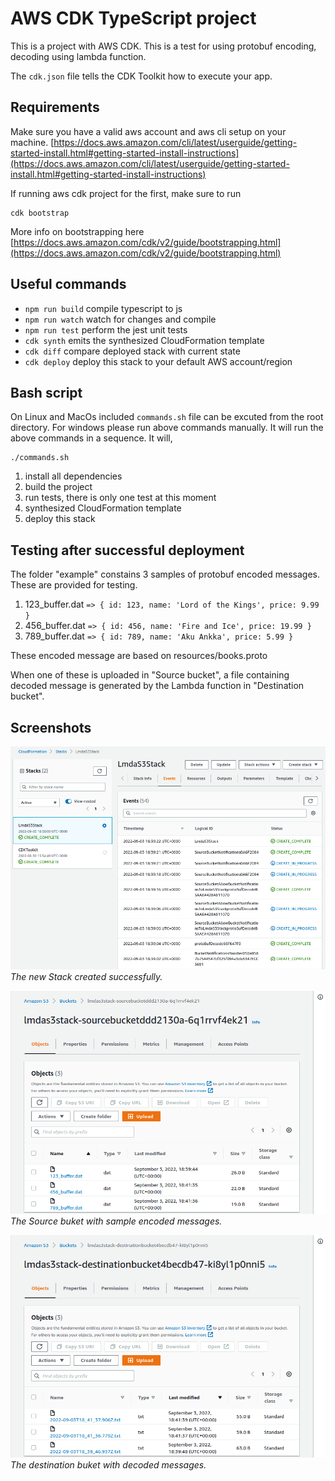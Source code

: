# AWS CDK TypeScript project

This is a project with AWS CDK. This is a test for using protobuf encoding, decoding using lambda function.

The `cdk.json` file tells the CDK Toolkit how to execute your app.

## Requirements

Make sure you have a valid aws account and aws cli setup on your machine.
[https://docs.aws.amazon.com/cli/latest/userguide/getting-started-install.html#getting-started-install-instructions](https://docs.aws.amazon.com/cli/latest/userguide/getting-started-install.html#getting-started-install-instructions)
  

If running aws cdk project for the first, make sure to run

    cdk bootstrap

  More info on bootstrapping here [https://docs.aws.amazon.com/cdk/v2/guide/bootstrapping.html](https://docs.aws.amazon.com/cdk/v2/guide/bootstrapping.html)



## Useful commands

* `npm run build`   compile typescript to js
* `npm run watch`   watch for changes and compile
* `npm run test`    perform the jest unit tests
* `cdk synth`       emits the synthesized CloudFormation template
* `cdk diff`        compare deployed stack with current state
* `cdk deploy`      deploy this stack to your default AWS account/region
 
## Bash script
  
On Linux and MacOs included `commands.sh` file can be excuted from the root directory. For windows please run above commands manually. It will run the above commands in a sequence. It will,

    ./commands.sh

  
1. install all dependencies
2. build the project
3. run tests, there is only one test at this moment
4. synthesized CloudFormation template
5. deploy this stack




## Testing after successful deployment

The folder "example" constains 3 samples of protobuf encoded messages. These are provided for testing.

1. 123_buffer.dat `=> { id: 123, name: 'Lord of the Kings', price: 9.99 }`
2. 456_buffer.dat `=> { id: 456, name: 'Fire and Ice', price: 19.99 }`
3. 789_buffer.dat `=> { id: 789, name: 'Aku Ankka', price: 5.99 }`

These encoded message are based on resources/books.proto

When one of these is uploaded in "Source bucket", a file containing decoded message is generated by the Lambda function in "Destination bucket".
  

## Screenshots


![](screenshots/2022-09-03_21%3A47%3A52.png)  
*The new Stack created successfully.*  

![](screenshots/2022-09-03_21%3A48%3A10.png)  
*The Source buket with sample encoded messages.*  

![](screenshots/2022-09-03_21%3A47%3A59.png)  
*The destination buket with decoded messages.*  

